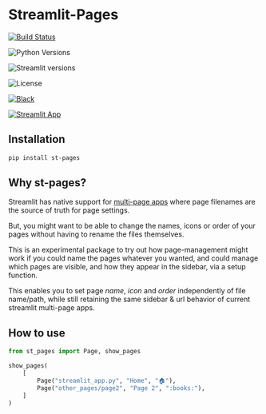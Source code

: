# Streamlit-Pages

[![Build Status](https://img.shields.io/github/workflow/status/blackary/st_pages/testing/main)](https://github.com/blackary/st_pages/actions?query=workflow%3A%22testing%22+branch%3Amain)

![Python Versions](https://img.shields.io/pypi/pyversions/st_pages.svg)

![Streamlit versions](https://img.shields.io/badge/streamlit-1.10.0--1.14.0-white.svg)

![License](https://img.shields.io/github/license/blackary/st_pages)

[![Black](https://img.shields.io/badge/code%20style-black-000000.svg)](https://github.com/psf/black)

[![Streamlit App](https://static.streamlit.io/badges/streamlit_badge_black_white.svg)](https://st-pages.streamlit.app)

## Installation

```sh
pip install st-pages
```

## Why st-pages?

Streamlit has native support for [multi-page apps](https://blog.streamlit.io/introducing-multipage-apps/)
where page filenames are the source of truth for page settings.

But, you might want to be able to change the names, icons or order of your pages
without having to rename the files themselves.

This is an experimental package to try out how page-management might work if
you could name the pages whatever you wanted, and could manage which pages are visible,
and how they appear in the sidebar, via a setup function.

This enables you to set page _name_, _icon_ and _order_ independently of file name/path,
while still retaining the same sidebar & url behavior of current streamlit multi-page
apps.

## How to use

```python
from st_pages import Page, show_pages

show_pages(
    [
        Page("streamlit_app.py", "Home", "🏠"),
        Page("other_pages/page2", "Page 2", ":books:"),
    ]
)
```

